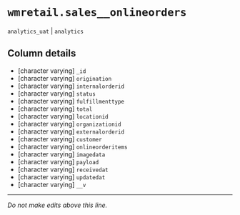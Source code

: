 # `wmretail.sales__onlineorders`
`analytics_uat` | `analytics`

## Column details
* [character varying] `_id`
* [character varying] `origination`
* [character varying] `internalorderid`
* [character varying] `status`
* [character varying] `fulfillmenttype`
* [character varying] `total`
* [character varying] `locationid`
* [character varying] `organizationid`
* [character varying] `externalorderid`
* [character varying] `customer`
* [character varying] `onlineorderitems`
* [character varying] `imagedata`
* [character varying] `payload`
* [character varying] `receivedat`
* [character varying] `updatedat`
* [character varying] `__v`

-------------------------------------------------------------------------------
*Do not make edits above this line.*
